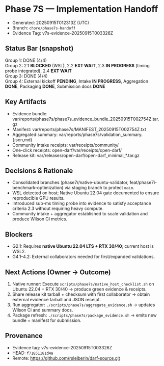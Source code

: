 # Phase 7S — Implementation Handoff

- Generated: 20250915T012313Z (UTC)
- Branch: `chore/phase7s-handoff`
- Evidence Tag: v7s-evidence-20250915T003326Z

## Status Bar (snapshot)
Group 1: DONE (4/4)  
Group 2: 2.1 **BLOCKED** (WSL), 2.2 **EXT WAIT**, 2.3 **IN PROGRESS** (timing probe integrated), 2.4 **EXT WAIT**  
Group 3: DONE (4/4)  
Group 4: External kickoff **PENDING**, Intake **IN PROGRESS**, Aggregation **DONE**, Packaging **DONE**, Submission docs **DONE**

## Key Artifacts
- Evidence bundle: var/reports/phase7s/phase7s_evidence_bundle_20250915T002754Z.tar.gz
- Manifest: var/reports/phase7s/MANIFEST_20250915T002754Z.txt
- Aggregated summary: var/reports/phase7s/validation_summary.{json,md}
- Community intake receipts: var/receipts/community/
- One-click receipts: open-darf/var/receipts/open-darf/
- Release kit: var/releases/open-darf/open-darf_minimal_*.tar.gz

## Decisions & Rationale
- Consolidated branches (phase7r/native-ubuntu-validator, feat/phase7i-benchmark-optimization) via staging branch to protect `main`.
- WSL detected on host; Native Ubuntu 22.04 gate documented to ensure reproducible GPU results.
- Introduced sub-ms timing probe into evidence to satisfy acceptance criteria 2.3 without requiring heavy compute.
- Community intake + aggregator established to scale validation and produce Wilson CI metrics.

## Blockers
- G2.1: Requires **native Ubuntu 22.04 LTS + RTX 30/40**; current host is WSL2.
- G4.1–4.2: External collaborators needed for first/expanded validations.

## Next Actions (Owner → Outcome)
1. Native runner: Execute `scripts/phase7s/native_host_checklist.sh` on Ubuntu 22.04 + RTX 30/40 → produce green evidence & receipts.
2. Share release kit tarball + checksum with first collaborator → obtain external evidence tarball and JSON receipt.
3. Run aggregator: `./scripts/phase7s/aggregate_evidence.sh` → updates Wilson CI and summary docs.
4. Package refresh: `./scripts/phase7s/package_evidence.sh` → emits new bundle + manifest for submission.

## Provenance
- Evidence tag: v7s-evidence-20250915T003326Z
- HEAD: `f71851181d4a`
- Remote: https://github.com/rsleiberin/darf-source.git

